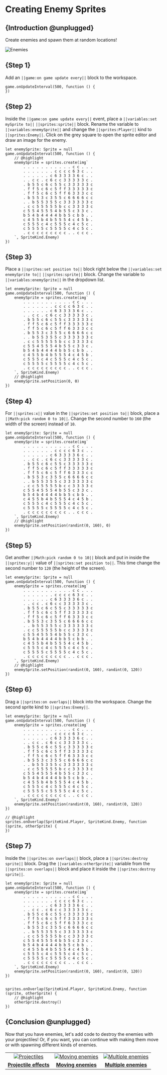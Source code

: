 # Creating Enemy Sprites

## {Introduction @unplugged}

Create enemies and spawn them at random locations!

![Enemies](/static/recipes/shark-splash/02-enemies.gif)

## {Step 1}

Add an ``||game:on game update every||`` block to the workspace.

```blocks
game.onUpdateInterval(500, function () {
})
```

## {Step 2}

Inside the ``||game:on game update every||`` event, place a ``||variables:set mySprite to||`` ``||sprites:sprite||`` block.
Rename the variable to ``||variables:enemySprite||`` and change the ``||sprites:Player||`` kind to ``||sprites:Enemy||``. Click on the
grey square to open the sprite editor and draw an image for the enemy.

```blocks
let enemySprite: Sprite = null
game.onUpdateInterval(500, function () {
    // @highlight
    enemySprite = sprites.create(img`
        . . . . . . . . . . . c c . . .
        . . . . . . . c c c c 6 3 c . .
        . . . . . . c 6 3 3 3 3 6 c . .
        . . c c . c 6 c c 3 3 3 3 3 c .
        . b 5 5 c 6 c 5 5 c 3 3 3 3 3 c
        . f f 5 c 6 c 5 f f 3 3 3 3 3 c
        . f f 5 c 6 c 5 f f 6 3 3 3 c c
        . b 5 5 3 c 3 5 5 c 6 6 6 6 c c
        . . b 5 5 3 5 5 c 3 3 3 3 3 3 c
        . c c 5 5 5 5 5 b c c 3 3 3 3 c
        c 5 5 4 5 5 5 4 b 5 5 c 3 3 c .
        b 5 4 b 4 4 4 4 b b 5 c b b . .
        c 4 5 5 b 4 b 5 5 5 4 c 4 5 b .
        c 5 5 5 c 4 c 5 5 5 c 4 c 5 c .
        c 5 5 5 5 c 5 5 5 5 c 4 c 5 c .
        . c c c c c c c c c . . c c c .
    `, SpriteKind.Enemy)
})
```

## {Step 3}

Place a ``||sprites:set position to||`` block right below the ``||variables:set enemySprite to||`` ``||sprites:sprite||`` block. Change
the variable to ``||variables:enemySprite||`` in the dropdown list.

```blocks
let enemySprite: Sprite = null
game.onUpdateInterval(500, function () {
    enemySprite = sprites.create(img`
        . . . . . . . . . . . c c . . .
        . . . . . . . c c c c 6 3 c . .
        . . . . . . c 6 3 3 3 3 6 c . .
        . . c c . c 6 c c 3 3 3 3 3 c .
        . b 5 5 c 6 c 5 5 c 3 3 3 3 3 c
        . f f 5 c 6 c 5 f f 3 3 3 3 3 c
        . f f 5 c 6 c 5 f f 6 3 3 3 c c
        . b 5 5 3 c 3 5 5 c 6 6 6 6 c c
        . . b 5 5 3 5 5 c 3 3 3 3 3 3 c
        . c c 5 5 5 5 5 b c c 3 3 3 3 c
        c 5 5 4 5 5 5 4 b 5 5 c 3 3 c .
        b 5 4 b 4 4 4 4 b b 5 c b b . .
        c 4 5 5 b 4 b 5 5 5 4 c 4 5 b .
        c 5 5 5 c 4 c 5 5 5 c 4 c 5 c .
        c 5 5 5 5 c 5 5 5 5 c 4 c 5 c .
        . c c c c c c c c c . . c c c .
    `, SpriteKind.Enemy)
    // @highlight
    enemySprite.setPosition(0, 0)
})
```

## {Step 4}

For ``||sprites:x||`` value in the ``||sprites:set position to||`` block, place a ``||Math:pick random 0 to 10||``.
Change the second number to `160` (the width of the screen) instead of `10`.

```blocks
let enemySprite: Sprite = null
game.onUpdateInterval(500, function () {
    enemySprite = sprites.create(img`
        . . . . . . . . . . . c c . . .
        . . . . . . . c c c c 6 3 c . .
        . . . . . . c 6 3 3 3 3 6 c . .
        . . c c . c 6 c c 3 3 3 3 3 c .
        . b 5 5 c 6 c 5 5 c 3 3 3 3 3 c
        . f f 5 c 6 c 5 f f 3 3 3 3 3 c
        . f f 5 c 6 c 5 f f 6 3 3 3 c c
        . b 5 5 3 c 3 5 5 c 6 6 6 6 c c
        . . b 5 5 3 5 5 c 3 3 3 3 3 3 c
        . c c 5 5 5 5 5 b c c 3 3 3 3 c
        c 5 5 4 5 5 5 4 b 5 5 c 3 3 c .
        b 5 4 b 4 4 4 4 b b 5 c b b . .
        c 4 5 5 b 4 b 5 5 5 4 c 4 5 b .
        c 5 5 5 c 4 c 5 5 5 c 4 c 5 c .
        c 5 5 5 5 c 5 5 5 5 c 4 c 5 c .
        . c c c c c c c c c . . c c c .
    `, SpriteKind.Enemy)
    // @highlight
    enemySprite.setPosition(randint(0, 160), 0)
})
```

## {Step 5}

Get another ``||Math:pick random 0 to 10||`` block and put in inside the ``||sprites:y||`` value of ``||sprites:set position to||``. This time change the second number to `120` (the height of the screen).

```blocks
let enemySprite: Sprite = null
game.onUpdateInterval(500, function () {
    enemySprite = sprites.create(img`
        . . . . . . . . . . . c c . . .
        . . . . . . . c c c c 6 3 c . .
        . . . . . . c 6 3 3 3 3 6 c . .
        . . c c . c 6 c c 3 3 3 3 3 c .
        . b 5 5 c 6 c 5 5 c 3 3 3 3 3 c
        . f f 5 c 6 c 5 f f 3 3 3 3 3 c
        . f f 5 c 6 c 5 f f 6 3 3 3 c c
        . b 5 5 3 c 3 5 5 c 6 6 6 6 c c
        . . b 5 5 3 5 5 c 3 3 3 3 3 3 c
        . c c 5 5 5 5 5 b c c 3 3 3 3 c
        c 5 5 4 5 5 5 4 b 5 5 c 3 3 c .
        b 5 4 b 4 4 4 4 b b 5 c b b . .
        c 4 5 5 b 4 b 5 5 5 4 c 4 5 b .
        c 5 5 5 c 4 c 5 5 5 c 4 c 5 c .
        c 5 5 5 5 c 5 5 5 5 c 4 c 5 c .
        . c c c c c c c c c . . c c c .
    `, SpriteKind.Enemy)
    // @highlight
    enemySprite.setPosition(randint(0, 160), randint(0, 120))
})
```

## {Step 6}

Drag a ``||sprites:on overlaps||`` block into the workspace. Change the second sprite kind to ``||sprites:Enemy||``.

```blocks
let enemySprite: Sprite = null
game.onUpdateInterval(500, function () {
    enemySprite = sprites.create(img`
        . . . . . . . . . . . c c . . .
        . . . . . . . c c c c 6 3 c . .
        . . . . . . c 6 3 3 3 3 6 c . .
        . . c c . c 6 c c 3 3 3 3 3 c .
        . b 5 5 c 6 c 5 5 c 3 3 3 3 3 c
        . f f 5 c 6 c 5 f f 3 3 3 3 3 c
        . f f 5 c 6 c 5 f f 6 3 3 3 c c
        . b 5 5 3 c 3 5 5 c 6 6 6 6 c c
        . . b 5 5 3 5 5 c 3 3 3 3 3 3 c
        . c c 5 5 5 5 5 b c c 3 3 3 3 c
        c 5 5 4 5 5 5 4 b 5 5 c 3 3 c .
        b 5 4 b 4 4 4 4 b b 5 c b b . .
        c 4 5 5 b 4 b 5 5 5 4 c 4 5 b .
        c 5 5 5 c 4 c 5 5 5 c 4 c 5 c .
        c 5 5 5 5 c 5 5 5 5 c 4 c 5 c .
        . c c c c c c c c c . . c c c .
    `, SpriteKind.Enemy)
    enemySprite.setPosition(randint(0, 160), randint(0, 120))
})

// @highlight
sprites.onOverlap(SpriteKind.Player, SpriteKind.Enemy, function (sprite, otherSprite) {
})
```

## {Step 7}

Inside the ``||sprites:on overlaps||`` block, place a ``||sprites:destroy sprite||`` block. Drag the
``||variables:otherSprite||`` variable from the ``||sprites:on overlaps||`` block and place it inside
the  ``||sprites:destroy sprite||``.



```blocks
let enemySprite: Sprite = null
game.onUpdateInterval(500, function () {
    enemySprite = sprites.create(img`
        . . . . . . . . . . . c c . . .
        . . . . . . . c c c c 6 3 c . .
        . . . . . . c 6 3 3 3 3 6 c . .
        . . c c . c 6 c c 3 3 3 3 3 c .
        . b 5 5 c 6 c 5 5 c 3 3 3 3 3 c
        . f f 5 c 6 c 5 f f 3 3 3 3 3 c
        . f f 5 c 6 c 5 f f 6 3 3 3 c c
        . b 5 5 3 c 3 5 5 c 6 6 6 6 c c
        . . b 5 5 3 5 5 c 3 3 3 3 3 3 c
        . c c 5 5 5 5 5 b c c 3 3 3 3 c
        c 5 5 4 5 5 5 4 b 5 5 c 3 3 c .
        b 5 4 b 4 4 4 4 b b 5 c b b . .
        c 4 5 5 b 4 b 5 5 5 4 c 4 5 b .
        c 5 5 5 c 4 c 5 5 5 c 4 c 5 c .
        c 5 5 5 5 c 5 5 5 5 c 4 c 5 c .
        . c c c c c c c c c . . c c c .
    `, SpriteKind.Enemy)
    enemySprite.setPosition(randint(0, 160), randint(0, 120))
})


sprites.onOverlap(SpriteKind.Player, SpriteKind.Enemy, function (sprite, otherSprite) {
    // @highlight
    otherSprite.destroy()
})
```

## {Conclusion @unplugged}

Now that you have enemies, let's add code to destroy the enemies with your projectiles! Or, if you want, you can continue with making them move or with spawning different kinds of enemies.

|      |      |      |
|:----:|:----:|:----:|
|  [![Projectiles](/static/recipes/shark-splash/03-projectiles.gif)](#recipe:/recipes/shark-splash/03-projectiles) | [![Moving enemies](/static/recipes/shark-splash/02-A-enemies.gif)](#recipe:/recipes/shark-splash/02-A-enemies) | [![Multiple enemies](/static/recipes/shark-splash/02-B-enemies.gif)](#recipe:/recipes/shark-splash/02-B-enemies) |
| [**Projectile effects**](#recipe:/recipes/shark-splash/03-projectiles) | [**Moving enemies**](#recipe:/recipes/shark-splash/02-A-enemies) | [**Multiple enemies**](#recipe:/recipes/shark-splash/02-B-enemies) |